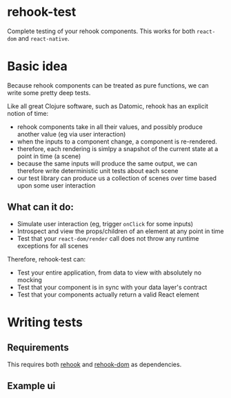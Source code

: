 # rehook-test

Complete testing of your rehook components. This works for both `react-dom` and `react-native`.

# Basic idea

Because rehook components can be treated as pure functions, we can write some pretty deep tests.

Like all great Clojure software, such as Datomic, rehook has an explicit notion of time:

* rehook components take in all their values, and possibly produce another value (eg via user interaction)
* when the inputs to a component change, a component is re-rendered.
* therefore, each rendering is simlpy a snapshot of the current state at a point in time (a scene)
* because the same inputs will produce the same output, we can therefore write deterministic unit tests about each scene
* our test library can produce us a collection of scenes over time based upon some user interaction

## What can it do:

* Simulate user interaction (eg, trigger `onClick` for some inputs)
* Introspect and view the props/children of an element at any point in time
* Test that your `react-dom/render` call does not throw any runtime exceptions for all scenes

Therefore, rehook-test can:

* Test your entire application, from data to view with absolutely no mocking
* Test that your component is in sync with your data layer's contract
* Test that your components actually return a valid React element

# Writing tests

## Requirements

This requires both [rehook](https://github.com/wavejumper/rehook) and [rehook-dom](https://github.com/wavejumper/rehook-dom) as dependencies.

## Example ui
